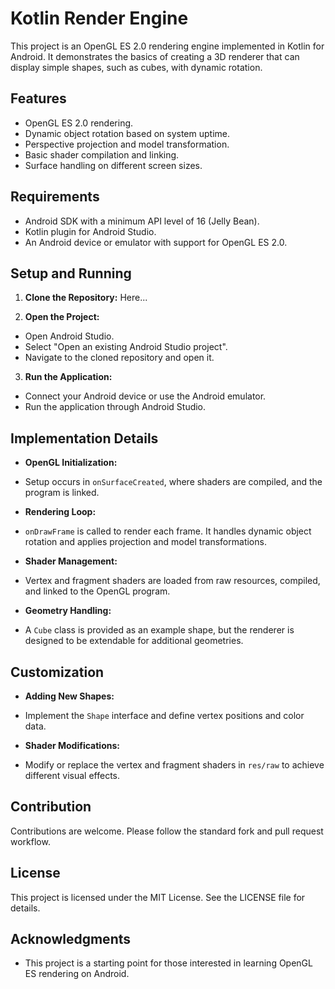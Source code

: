 # Kotlin Render Engine

This project is an OpenGL ES 2.0 rendering engine implemented in Kotlin for Android. It demonstrates the basics of creating a 3D renderer that can display simple shapes, such as cubes, with dynamic rotation.

## Features

- OpenGL ES 2.0 rendering.
- Dynamic object rotation based on system uptime.
- Perspective projection and model transformation.
- Basic shader compilation and linking.
- Surface handling on different screen sizes.

## Requirements

- Android SDK with a minimum API level of 16 (Jelly Bean).
- Kotlin plugin for Android Studio.
- An Android device or emulator with support for OpenGL ES 2.0.

## Setup and Running

1. **Clone the Repository:**
Here...


2. **Open the Project:**
- Open Android Studio.
- Select "Open an existing Android Studio project".
- Navigate to the cloned repository and open it.

3. **Run the Application:**
- Connect your Android device or use the Android emulator.
- Run the application through Android Studio.

## Implementation Details

- **OpenGL Initialization:**
- Setup occurs in `onSurfaceCreated`, where shaders are compiled, and the program is linked.

- **Rendering Loop:**
- `onDrawFrame` is called to render each frame. It handles dynamic object rotation and applies projection and model transformations.

- **Shader Management:**
- Vertex and fragment shaders are loaded from raw resources, compiled, and linked to the OpenGL program.

- **Geometry Handling:**
- A `Cube` class is provided as an example shape, but the renderer is designed to be extendable for additional geometries.

## Customization

- **Adding New Shapes:**
- Implement the `Shape` interface and define vertex positions and color data.

- **Shader Modifications:**
- Modify or replace the vertex and fragment shaders in `res/raw` to achieve different visual effects.

## Contribution

Contributions are welcome. Please follow the standard fork and pull request workflow.

## License

This project is licensed under the MIT License. See the LICENSE file for details.

## Acknowledgments

- This project is a starting point for those interested in learning OpenGL ES rendering on Android.

